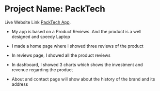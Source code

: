 # Project Name: PackTech

Live Website Link [PackTech App](https://packtech-7bcc46.netlify.app/).

- My app is based on a Product Reviews. And the product is a well designed and speedy Laptop

* I made a home page where I showed three reviews of the product

* In reviews page, I showed all the product reviews

* In dashboard, I showed 3 charts which shows the investment and revenue regarding the product

* About and contact page will show about the history of the brand and its address
